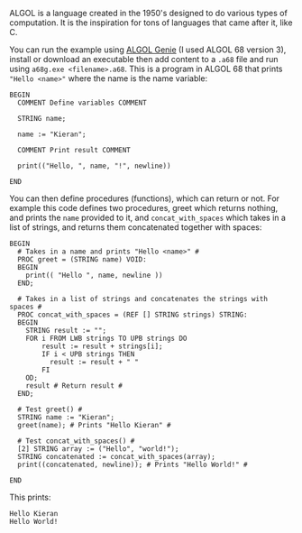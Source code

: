 ALGOL is a language created in the 1950's designed to do various types of computation. It is the inspiration for tons of languages that came after it, like C.

You can run the example using [ALGOL Genie](https://jmvdveer.home.xs4all.nl/en.download.algol-68-genie-current.html) (I used ALGOL 68 version 3), install or download an executable then add content to a `.a68` file and run using `a68g.exe <filename>.a68`. This is a program in ALGOL 68 that prints `"Hello <name>"` where the name is the name variable:

```algol
BEGIN
  COMMENT Define variables COMMENT

  STRING name;

  name := "Kieran";

  COMMENT Print result COMMENT

  print(("Hello, ", name, "!", newline))

END
```

You can then define procedures (functions), which can return or not. For example this code defines two procedures, greet which returns nothing, and prints the `name` provided to it, and `concat_with_spaces` which takes in a list of strings, and returns them concatenated together with spaces:

```algol
BEGIN
  # Takes in a name and prints "Hello <name>" #
  PROC greet = (STRING name) VOID:
  BEGIN
    print(( "Hello ", name, newline ))
  END;

  # Takes in a list of strings and concatenates the strings with spaces #
  PROC concat_with_spaces = (REF [] STRING strings) STRING:
  BEGIN
    STRING result := "";
    FOR i FROM LWB strings TO UPB strings DO
        result := result + strings[i];
        IF i < UPB strings THEN
          result := result + " "
        FI
    OD;
    result # Return result #
  END;

  # Test greet() #
  STRING name := "Kieran";
  greet(name); # Prints "Hello Kieran" #

  # Test concat_with_spaces() #
  [2] STRING array := ("Hello", "world!");
  STRING concatenated := concat_with_spaces(array);
  print((concatenated, newline)); # Prints "Hello World!" #

END
```

This prints:

```
Hello Kieran
Hello World!
```